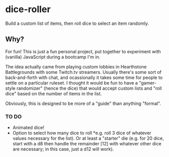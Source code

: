 # dice-roller
Build a custom list of items, then roll dice to select an item randomly.

## Why?
For fun! This is just a fun personal project, put together to experiment with (vanilla) JavaScript during a bootcamp I'm in.

The idea actually came from playing custom lobbies in Hearthstone Battlegrounds with some Twitch.tv streamers. Usually there's some sort of back-and-forth with chat, and ocassionally it takes some time for people to settle on a particular ruleset. I thought it would be fun to have a "gamer-style randomizer" (hence the dice) that would accept custom lists and "roll dice" based on the number of items in the list. 

Obviously, this is designed to be more of a "guide" than anything "formal".

### TO DO
* Animated dice!
* Option to select how many dice to roll *e.g. roll 3 dice of whatever values necessary for the list). Or at least a "starter" die (e.g. for 20 dice, start with a d8 then handle the remainder [12] with whatever other dice are necessary; in this case, just a d12 will work).
